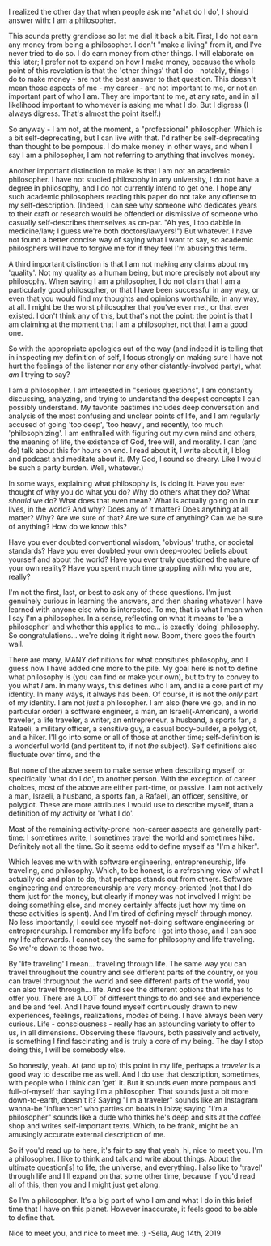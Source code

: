 I realized the other day that when people ask me 'what do I do', I should answer with: I am a philosopher. 

This sounds pretty grandiose so let me dial it back a bit. First, I do not earn any money from being a philosopher. I don't "make a living" from it, and I've never tried to do so. I do earn money from other things. I will elaborate on this later; I prefer not to expand on how I make money, because the whole point of this revelation is that the 'other things' that I do - notably, things I do to make money - are not the best answer to that question. This doesn't mean those aspects of me - my career - are not important to me, or not an important part of who I am. They are important to me, at any rate, and in all likelihood important to whomever is asking me what I do. But I digress (I always digress. That's almost the point itself.)

So anyway - I am not, at the moment, a "professional" philosopher. Which is a bit self-deprecating, but I can live with that. I'd rather be self-deprecating than thought to be pompous. I do make money in other ways, and when I say I am a philosopher, I am not referring to anything that involves money. 

Another important distinction to make is that I am not an academic philosopher. I have not studied philosophy in any university, I do not have a degree in philosophy, and I do not currently intend to get one. I hope any such academic philosophers reading this paper do not take any offense to my self-description. (Indeed, I can see why someone who dedicates years to their craft or research would be offended or dismissive of someone who casually self-describes themselves as on-par. "Ah yes, I too dabble in medicine/law; I guess we're both doctors/lawyers!") But whatever. I have not found a better concise way of saying what I want to say, so academic philosphers will have to forgive me for if they feel I'm abusing this term. 

A third important distinction is that I am not making any claims about my 'quality'. Not my quality as a human being, but more precisely not about my philosophy. When saying I am a philosopher, I do not claim that I am a particularly good philosopher, or that I have been successful in any way, or even that you would find my thoughts and opinions worthwhile, in any way, at all. I might be the worst philosopher that you've ever met, or that ever existed. I don't think any of this, but that's not the point: the point is that I am claiming at the moment that I am a philosopher, not that I am a good one.

So with the appropriate apologies out of the way (and indeed it is telling that in inspecting my definition of self, I focus strongly on making sure I have not hurt the feelings of the listener nor any other distantly-involved party), what _am_ I trying to say?

I am a philosopher. I am interested in "serious questions", I am constantly discussing, analyzing, and trying to understand the deepest concepts I can possibly understand. My favorite pastimes includes deep conversation and analysis of the most confusing and unclear points of life, and I am regularly accused of going 'too deep', 'too heavy', and recently, too much 'philosophizing'. I am enthralled with figuring out my own mind and others, the meaning of life, the existence of God, free will, and morality. I can (and do) talk about this for hours on end. I read about it, I write about it, I blog and podcast and meditate about it. (My God, I sound so dreary. Like I would be such a party burden. Well, whatever.)

In some ways, explaining what philosophy is, is doing it. Have you ever thought of why you do what you do? Why do others what they do? What *should* we do? What does that even mean? What is actually going on in our lives, in the world? And why? Does any of it matter? Does anything at all matter? Why? Are we sure of that? Are we sure of anything? Can we be sure of anything? How do we know this? 

Have you ever doubted conventional wisdom, 'obvious' truths, or societal standards? Have you ever doubted your own deep-rooted beliefs about yourself and about the world? Have you ever truly questioned the nature of your own reality? Have you spent much time grappling with who you are, really? 

I'm not the first, last, or best to ask any of these questions. I'm just genuinely curious in learning the answers, and then sharing whatever I have learned with anyone else who is interested. To me, that is what I mean when I say I'm a philosopher. In a sense, reflecting on what it means to 'be a philosopher' and whether this applies to me... is exactly 'doing' philosophy. So congratulations... we're doing it right now. Boom, there goes the fourth wall. 

There are many, MANY definitions for what consitutes philosophy, and I guess now I have added one more to the pile. My goal here is not to define what philosophy is (you can find or make your own), but to try to convey to you what *I* am. In many ways, this defines who I am, and is a core part of my identity. In many ways, it always has been. Of course, it is not the _only_ part of my identity. I am not *just* a philosopher. I am also (here we go, and in no particular order) a software engineer, a man, an Israeli(-American), a world traveler, a life traveler, a writer, an entrepreneur, a husband, a sports fan, a Rafaeli, a military officer, a sensitive guy, a casual body-builder, a polyglot, and a hiker. I'll go into some or all of those at another time; self-definition is a wonderful world (and pertitent to, if not _the_ subject). Self definitions also fluctuate over time, and the 

But none of the above seem to make sense when describing myself, or specifically 'what do I do', to another person. With the exception of career choices, most of the above are either part-time, or passive. I am not actively a man, Israeli, a husband, a sports fan, a Rafaeli, an officer, sensitive, or polyglot. These are more attributes I would use to describe myself, than a definition of my activity or 'what I do'. 

Most of the remaining activity-prone non-career aspects are generally part-time: I sometimes write; I sometimes travel the world and sometimes hike. Definitely not all the time. So it seems odd to define myself as "I'm a hiker". 

Which leaves me with with software engineering, entrepreneurship, life traveling, and philosophy. Which, to be honest, is a refreshing view of what I actually do and plan to do, that perhaps stands out from others. Software engineering and entrepreneurship are very money-oriented (not that I do them just for the money, but clearly if money was not involved I might be doing something else, and money certainly affects just how my time on these activities is spent). And I'm tired of defining myself through money. No less importantly, I could see myself not-doing software engineering or entrepreneurship. I remember my life before I got into those, and I can see my life afterwards. I cannot say the same for philosophy and life traveling. So we're down to those two. 

By 'life traveling' I mean... traveling through life. The same way you can travel throughout the country and see different parts of the country, or you can travel throughout the world and see different parts of the world, you can also travel through... life. And see the different options that life has to offer you. There are A LOT of different things to do and see and experience and be and feel. And I have found myself continuously drawn to new experiences, feelings, realizations, modes of being. I have always been very curious. Life - consciousness - really has an astounding variety to offer to us, in all dimensions. Observing these flavours, both passively and actively, is something I find fascinating and is truly a core of my being. The day I stop doing this, I will be somebody else. 

So honestly, yeah. At (and up to) this point in my life, perhaps a *traveler* is a good way to describe me as well. And I do use that description, sometimes, with people who I think can 'get' it. But it sounds even more pompous and full-of-myself than saying I'm a philosopher. That sounds just a bit more down-to-earth, doesn't it? Saying "I'm a traveler" sounds like an Instagram wanna-be 'influencer' who parties on boats in Ibiza; saying "I'm a philosopher" sounds like a dude who thinks he's deep and sits at the coffee shop and writes self-important texts. Which, to be frank, might be an amusingly accurate external description of me. 

So if you'd read up to here, it's fair to say that yeah, hi, nice to meet you. I'm a philosopher. I like to think and talk and write about things. About the ultimate question[s] to life, the universe, and everything. I also like to 'travel' through life and I'll expand on that some other time, because if you'd read all of this, then you and I might just get along. 

So I'm a philosopher. It's a big part of who I am and what I do in this brief time that I have on this planet. However inaccurate, it feels good to be able to define that.

Nice to meet you, and nice to meet me. :)
-Sella, Aug 14th, 2019